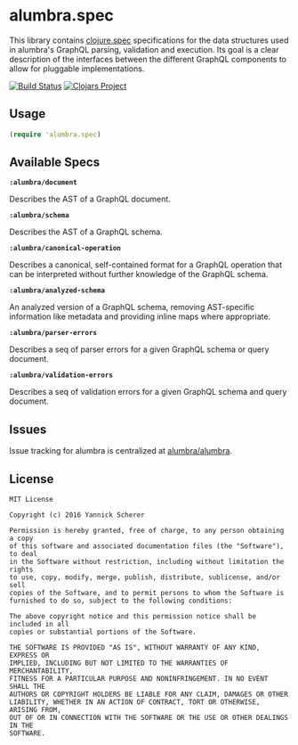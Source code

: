# alumbra.spec

This library contains [clojure.spec][cljspec] specifications for the data
structures used in alumbra's GraphQL parsing, validation and execution. Its goal
is a clear description of the interfaces between the different GraphQL
components to allow for pluggable implementations.

[![Build Status](https://travis-ci.org/alumbra/alumbra.spec.svg?branch=master)](https://travis-ci.org/alumbra/alumbra.spec)
[![Clojars Project](https://img.shields.io/clojars/v/alumbra/spec.svg)](https://clojars.org/alumbra/spec)

[cljspec]: http://clojure.org/guides/spec

## Usage

```clojure
(require 'alumbra.spec)
```

## Available Specs

__`:alumbra/document`__

Describes the AST of a GraphQL document.

__`:alumbra/schema`__

Describes the AST of a GraphQL schema.

__`:alumbra/canonical-operation`__

Describes a canonical, self-contained format for a GraphQL operation that
can be interpreted without further knowledge of the GraphQL schema.

__`:alumbra/analyzed-schema`__

An analyzed version of a GraphQL schema, removing AST-specific information like
metadata and providing inline maps where appropriate.

__`:alumbra/parser-errors`__

Describes a seq of parser errors for a given GraphQL schema or query document.

__`:alumbra/validation-errors`__

Describes a seq of validation errors for a given GraphQL schema and query
document.

## Issues

Issue tracking for alumbra is centralized at [alumbra/alumbra][issues].

[issues]: https://github.com/alumbra/alumbra/issues

## License

```
MIT License

Copyright (c) 2016 Yannick Scherer

Permission is hereby granted, free of charge, to any person obtaining a copy
of this software and associated documentation files (the "Software"), to deal
in the Software without restriction, including without limitation the rights
to use, copy, modify, merge, publish, distribute, sublicense, and/or sell
copies of the Software, and to permit persons to whom the Software is
furnished to do so, subject to the following conditions:

The above copyright notice and this permission notice shall be included in all
copies or substantial portions of the Software.

THE SOFTWARE IS PROVIDED "AS IS", WITHOUT WARRANTY OF ANY KIND, EXPRESS OR
IMPLIED, INCLUDING BUT NOT LIMITED TO THE WARRANTIES OF MERCHANTABILITY,
FITNESS FOR A PARTICULAR PURPOSE AND NONINFRINGEMENT. IN NO EVENT SHALL THE
AUTHORS OR COPYRIGHT HOLDERS BE LIABLE FOR ANY CLAIM, DAMAGES OR OTHER
LIABILITY, WHETHER IN AN ACTION OF CONTRACT, TORT OR OTHERWISE, ARISING FROM,
OUT OF OR IN CONNECTION WITH THE SOFTWARE OR THE USE OR OTHER DEALINGS IN THE
SOFTWARE.
```
